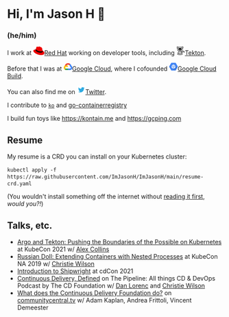 # Hi, I'm Jason H 👋

### (he/him)

I work at [<img src="https://github.com/ImJasonH/ImJasonH/blob/main/redhat.png" alt="Red Hat" width="26" height="20" />Red Hat](https://redhat.com) working on developer tools, including [<img src="https://github.com/ImJasonH/ImJasonH/blob/main/tekton.png" alt="Tekton" width="20" height="20"/>Tekton](https://tekton.dev).

Before that I was at [<img src="https://github.com/ImJasonH/ImJasonH/blob/main/cloud.png" alt="Google Cloud" width="20" height="20" />Google Cloud](https://cloud.google.com), where I cofounded [<img src="https://github.com/ImJasonH/ImJasonH/blob/main/gcb.png" alt="Google Cloud Build" width="20" height="20" />Google Cloud Build](https://cloud.google.com/cloud-build). 

You can also find me on
[<img src="https://github.com/ImJasonH/ImJasonH/blob/main/twitter.png" alt="Twitter" width="20" height="20"/>Twitter](https://twitter.com/imjasonh).

I contribute to [`ko`](https://github.com/google/ko) and [go-containerregistry](https://github.com/google/go-containerregistry)

I build fun toys like https://kontain.me and https://gcping.com

## Resume

My resume is a CRD you can install on your Kubernetes cluster:

```
kubectl apply -f https://raw.githubusercontent.com/ImJasonH/ImJasonH/main/resume-crd.yaml
```

(You wouldn't install something off the internet without [reading it
first](https://raw.githubusercontent.com/ImJasonH/ImJasonH/main/resume-crd.yaml),
_would you?!_)

## Talks, etc.

- [Argo and Tekton: Pushing the Boundaries of the Possible on Kubernetes](https://www.youtube.com/watch?v=iPRw_n_JV4o) at KubeCon 2021 w/ [Alex Collins](https://github.com/alexec)
- [Russian Doll: Extending Containers with Nested Processes](https://www.youtube.com/watch?v=iz9_omZ0ctk) at KubeCon NA 2019 w/ [Christie Wilson](https://github.com/bobcatwilson)
- [Introduction to Shipwright](https://www.youtube.com/watch?v=N5sVrygywZk) at cdCon 2021
- [Continuous Delivery, Defined](https://cdeliveryfdn.buzzsprout.com/1008697/3823307-continuous-delivery-defined) on The Pipeline: All things CD & DevOps Podcast by The CD Foundation w/ [Dan Lorenc](https://github.com/dlorenc) and [Christie Wilson](https://github.com/bobcatwilson)
- [What does the Continuous Delivery Foundation do?](https://www.youtube.com/watch?v=ytE-6p2jtSU) on [communitycentral.tv](https://communitycentral.tv) w/ Adam Kaplan, Andrea Frittoli, Vincent Demeester
